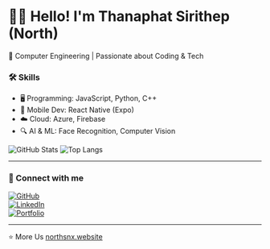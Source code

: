 # 🙋‍♂️ Hello! I'm Thanaphat Sirithep (North)  
🚀 Computer Engineering | Passionate about Coding & Tech  

### 🛠️ Skills  
- 🖥️ Programming: JavaScript, Python, C++  
- 📱 Mobile Dev: React Native (Expo)  
- ☁️ Cloud: Azure, Firebase  
- 🔍 AI & ML: Face Recognition, Computer Vision

![GitHub Stats](https://github-readme-stats.vercel.app/api?username=ThanaphatSirithep&show_icons=true&theme=tokyonight)
![Top Langs](https://github-readme-stats.vercel.app/api/top-langs/?username=ThanaphatSirithep&layout=compact&theme=tokyonight)


---

### 🔗 Connect with me  
[![GitHub](https://img.shields.io/badge/GitHub-000?logo=github&logoColor=white)](https://github.com/ThanaphatSirithep)  
[![LinkedIn](https://img.shields.io/badge/LinkedIn-0077B5?logo=linkedin&logoColor=white)](https://linkedin.com/in/yourprofile)  
[![Portfolio](https://img.shields.io/badge/Portfolio-%23FF5722?logo=google-chrome&logoColor=white)](https://yourportfolio.com)  

---
⭐️ More Us [northsnx.website](https://northsnx.wixsite.com/northnaphat)

